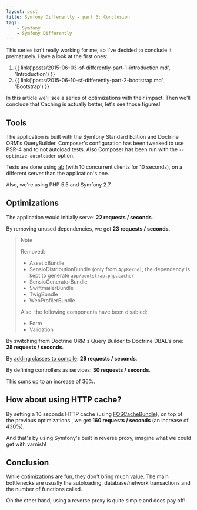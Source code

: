 ```yaml
---
layout: post
title: Symfony Differently - part 3: Conclusion
tags:
    - Symfony
    - Symfony Differently
---
```


This series isn't really working for me, so I've decided to conclude it prematurely.
Have a look at the first ones:

1. {{ link('posts/2015-06-03-sf-differently-part-1-introduction.md', 'Introduction') }}
2. {{ link('posts/2015-06-10-sf-differently-part-2-bootstrap.md', 'Bootstrap') }}

In this article we'll see a series of optimizations with their impact. Then we'll
conclude that Caching is actually better, let's see those figures!

## Tools

The application is built with the Symfony Standard Edition and Doctrine ORM's QueryBuilder.
Composer's configuration has been tweaked to use PSR-4 and to not autoload tests.
Also Composer has been run with the `--optimize-autoloader` option.

Tests are done using [ab](https://httpd.apache.org/docs/2.2/programs/ab.html)
(with 10 concurrent clients for 10 seconds), on a different server than the application's
one.

Also, we're using PHP 5.5 and Symfony 2.7.

## Optimizations

The application would initially serve: **22 requests / seconds**.

By removing unused dependencies, we get **23 requests / seconds**.

> Note
>
> Removed:
>
> * AsseticBundle
> * SensioDistributionBundle (only from `AppKernel`, the dependency is kept to generate `app/bootstrap.php.cache`)
> * SensioGeneratorBundle
> * SwiftmailerBundle
> * TwigBundle
> * WebProfilerBundle
>
> Also, the following components have been disabled:
>
> * Form
> * Validation

By switching from Doctrine ORM's Query Builder to Doctrine DBAL's one: **28 requests / seconds**.

By [adding classes to compile](http://labs.octivi.com/mastering-symfony2-performance-internals/):
**29 requests / seconds**.

By defining controllers as services: **30 requests / seconds**.

This sums up to an increase of 36%.

## How about using HTTP cache?

By setting a 10 seconds HTTP cache (using [FOSCacheBundle](http://foshttpcachebundle.readthedocs.org/en/latest/)),
on top of the previous optimizations , we get **160 requests / seconds** (an increase of 430%).

And that's by using Symfony's built in reverse proxy, imagine what we could get with varnish!

## Conclusion

While optimizations are fun, they don't bring much value. The main bottlenecks
are usually the autoloading, database/network transactions and the number of functions
called.

On the other hand, using a reverse proxy is quite simple and does pay off!
